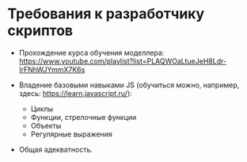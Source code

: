 # Требования к разработчику скриптов

* Прохождение курса обучения моделлера: https://www.youtube.com/playlist?list=PLAQWOaLtueJeH8Ldr-lrFNhWJYmmX7K6s

* Владение базовыми навыками JS (обучиться можно, например, здесь: https://learn.javascript.ru/): 
  * Циклы
  * Функции, стрелочные функции
  * Объекты
  * Регулярные выражения

* Общая адекватность.
